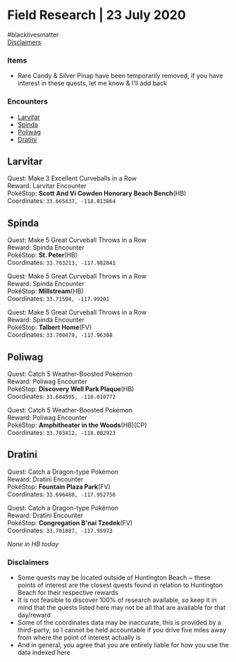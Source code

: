 ﻿# Field Research | 23 July 2020
#blacklivesmatter<br/>
[Disclaimers](https://github.com/naplesyrup/neuroticniantic/blob/master/research.md#disclaimers)

### Items
* Rare Candy & Silver Pinap have been temporarily removed, if you have interest in these quests, let me know & I'll add back
### Encounters
- [Larvitar](https://github.com/naplesyrup/neuroticniantic/blob/master/research.md#larvitar)
- [Spinda](https://github.com/naplesyrup/neuroticniantic/blob/master/research.md#spinda)
- [Poliwag](https://github.com/naplesyrup/neuroticniantic/blob/master/research.md#poliwag)
- [Dratini](https://github.com/naplesyrup/neuroticniantic/blob/master/research.md#dratini)

## Larvitar

Quest: Make 3 Excellent Curveballs in a Row<br/>
Reward: Larvitar Encounter<br/>
PokéStop: **Scott And Vi Cowden Honorary Beach Bench**(HB)<br/>
Coordinates: ``33.665437, -118.013864``

## Spinda

Quest: Make 5 Great Curveball Throws in a Row<br/>
Reward: Spinda Encounter<br/>
PokéStop: **St. Peter**(HB)<br/>
Coordinates: ``33.703213, -117.982841``

Quest: Make 5 Great Curveball Throws in a Row<br/>
Reward: Spinda Encounter<br/>
PokéStop: **Millstream**(HB)<br/>
Coordinates: ``33.71594, -117.99201``

Quest: Make 5 Great Curveball Throws in a Row<br/>
Reward: Spinda Encounter<br/>
PokéStop: **Talbert Home**(FV)<br/>
Coordinates: ``33.700479, -117.96308``


## Poliwag

Quest: Catch 5 Weather-Boosted Pokémon<br/>
Reward: Poliwag Encounter<br/>
PokéStop: **Discovery Well Park Plaque**(HB)<br/>
Coordinates: ``33.684595, -118.010772``

Quest: Catch 5 Weather-Boosted Pokémon<br/>
Reward: Poliwag Encounter<br/>
PokéStop: **Amphitheater in the Woods**(HB)(CP)<br/>
Coordinates: ``33.703412, -118.002923``


## Dratini

Quest: Catch a Dragon-type Pokémon<br/>
Reward: Dratini Encounter<br/>
PokéStop: **Fountain Plaza Park**(FV)<br/>
Coordinates: ``33.696488, -117.952756``

Quest: Catch a Dragon-type Pokémon<br/>
Reward: Dratini Encounter<br/>
PokéStop: **Congregation B'nai Tzedek**(FV)<br/>
Coordinates: ``33.701887, -117.95973``

*None in HB today*


### Disclaimers
* Some quests may be located outside of Huntington Beach ~ these points of interest are the closest quests found in relation to Huntington Beach for their respective rewards
* It is not feasible to discover 100% of research available, so keep it in mind that the quests listed here may not be all that are available for that day/reward
* Some of the coordinates data may be inaccurate, this is provided by a third-party, so I cannot be held accountable if you drive five miles away from where the point of interest actually is
* And in general, you agree that you are entirely liable for how you use the data indexed here
